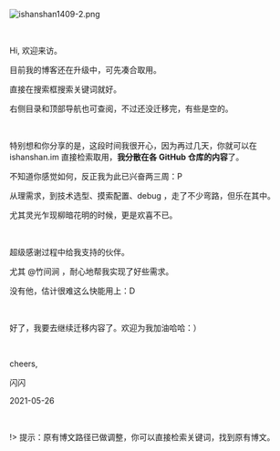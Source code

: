 
<!-- 未来这个文件名要改成 README -->


![ishanshan1409-2.png](http://ishanshan.zoomquiet.top/share/ishanshan1409-2.png?imageView2/2/w/100)

<br>

Hi, 欢迎来访。

目前我的博客还在升级中，可先凑合取用。

直接在搜索框搜索关键词就好。

右侧目录和顶部导航也可查阅，不过还没迁移完，有些是空的。


<br>

特别想和你分享的是，这段时间我很开心，因为再过几天，你就可以在 ishanshan.im 直接检索取用，**我分散在各 GitHub 仓库的内容**了。

不知道你感觉如何，反正我为此已兴奋两三周：P

从理需求，到技术选型、摸索配置、debug ，走了不少弯路，但乐在其中。

尤其灵光乍现柳暗花明的时候，更是欢喜不已。

<br>

超级感谢过程中给我支持的伙伴。

尤其 @竹间涧 ，耐心地帮我实现了好些需求。

没有他，估计很难这么快能用上：D

<br>


好了，我要去继续迁移内容了。欢迎为我加油哈哈：）




<br>

cheers,

闪闪

2021-05-26

<br>

!> 提示：原有博文路径已做调整，你可以直接检索关键词，找到原有博文。
